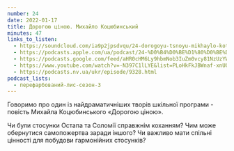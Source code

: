 ```yaml
---
number: 24
date: 2022-01-17
title: Дорогою ціною. Михайло Коцюбинський
minutes: 47
links_to_listen:
  - https://soundcloud.com/ia9p2jpsdvqu/24-dorogoyu-tsnoyu-mikhaylo-kotsyubinskiy
  - https://podcasts.apple.com/ua/podcast/24-%D0%B4%D0%BE%D1%80%D0%BE%D0%B3%D0%BE%D1%8E-%D1%86%D1%96%D0%BD%D0%BE%D1%8E-%D0%BC%D0%B8%D1%85%D0%B0%D0%B9%D0%BB%D0%BE-%D0%BA%D0%BE%D1%86%D1%8E%D0%B1%D0%B8%D0%BD%D1%81%D1%8C%D0%BA%D0%B8%D0%B9/id1563575488?i=1000548085919
  - https://podcasts.google.com/feed/aHR0cHM6Ly9hbmNob3IuZm0vcy81NzUzYWEwMC9wb2RjYXN0L3Jzcw/episode/NjUyZDRhOWYtNWY1Ny00MWQ0LWJmMDQtMmQyYTE2NjgxMjcx?sa=X&ved=0CA0QkfYCahcKEwio15_hy7D6AhUAAAAAHQAAAAAQAQ
  - https://www.youtube.com/watch?v=-N397C1lLYE&list=PLoHkFkJBWnaf-xnUOli9LoGQf-ZDOZCUu&index=5
  - https://podcasts.nv.ua/ukr/episode/9328.html
podcast_lists:
  - перефарбований-лис-сезон-3
---
```


Говоримо про один із найдраматичніших творів шкільної програми - повість
Михайла Коцюбинського «Дорогою ціною».

Чи були стосунки Остапа та Соломії справжнім коханням? Чим може обернутися
самопожертва заради іншого? Чи важливо мати спільні цінності для побудови
гармонійних стосунків?
